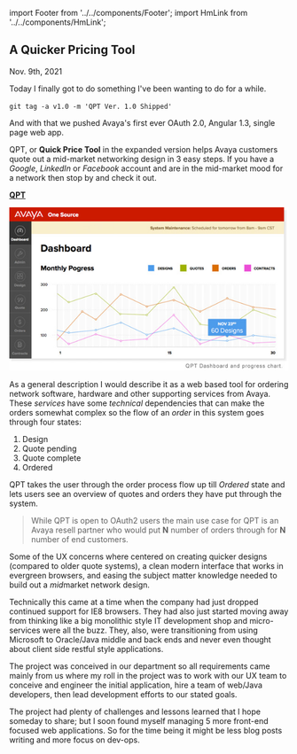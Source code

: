 import Footer from '../../components/Footer';
import HmLink from '../../components/HmLink';

<HmLink />
 
## A Quicker Pricing Tool
<time>Nov. 9th, 2021</time>

Today I finally got to do something I've been wanting to do for a while.

`git tag -a v1.0 -m 'QPT Ver. 1.0 Shipped'`

And with that we pushed Avaya's first ever OAuth 2.0, Angular 1.3, single page web app.

QPT, or **Quick Price Tool** in the expanded version helps Avaya customers quote out a mid-market networking design in 3 easy steps. If you have a *Google*, *LinkedIn* or *Facebook* account and are in the mid-market mood for a network then stop by and check it out.

**[QPT](https://qpt.avaya.com/a1s/login/login.html)**

![QPT](../../public/qpt.jpg)

As a general description I would describe it as a web based tool for ordering network software, hardware and other supporting services from Avaya. These *services* have some *technical* dependencies that can make the orders somewhat complex so the flow of an *order* in this system goes through four states:

  1. Design
  2. Quote pending
  3. Quote complete
  4. Ordered

QPT takes the user through the order process flow up till *Ordered* state and lets users see an overview of quotes and orders they have put through the system.

> While QPT is open to OAuth2 users the main use case for QPT is an Avaya resell partner who would put **N** number of orders through for **N** number of end customers.

Some of the  UX concerns where centered on creating quicker designs (compared to older quote systems), a clean modern interface that works in evergreen browsers, and easing the subject matter knowledge needed to build out a *mid*market network design.

Technically this came at a time when the company had just dropped continued support for IE8 browsers. They had also just started moving away from thinking like a big monolithic style IT development shop and micro-services were all the buzz. They, also, were transitioning from using Microsoft to Oracle/Java middle and back ends and never even thought about client side restful style applications.

The project was conceived in our department so all requirements came mainly from us where my roll in the project was to work with our UX team to conceive and engineer the initial application, hire a team of web/Java developers, then lead development efforts to our stated goals.

The project had plenty of challenges and lessons learned that I hope someday to share; but I soon found myself managing 5 more front-end focused web applications. So for the time being it might be less blog posts writing and more focus on dev-ops.

<Footer />
